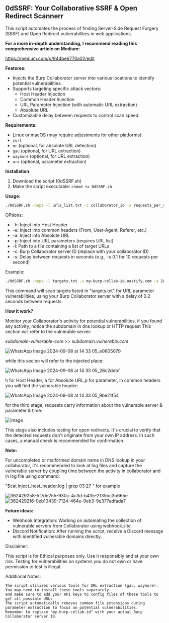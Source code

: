 ## 0dSSRF: Your Collaborative SSRF & Open Redirect Scannerr

This script automates the process of finding Server-Side Request Forgery (SSRF) and Open Redirect vulnerabilities in web applications.

**For a more in-depth understanding, I recommend reading this comprehensive article on Medium:**

https://medium.com/p/944be6770a02/edit

**Features:**

* Injects the Burp Collaborator server into various locations to identify potential vulnerabilities.
* Supports targeting specific attack vectors:
    * Host Header Injection
    * Common Header Injection
    * URL Parameter Injection (with automatic URL extraction)
    * Absolute URL
* Customizable delay between requests to control scan speed.

**Requirements:**

* Linux or macOS (may require adjustments for other platforms)
* `curl`
* `nc` (optional, for absolute URL detection)
* `gau` (optional, for URL extraction)
* `waymore` (optional, for URL extraction)
* `uro` (optional, parameter extraction)


**Installation:**

1. Download the script (0dSSRF.sh)
2. Make the script executable: `chmod +x 0dSSRF.sh`

**Usage:**

```bash
./0dSSRF.sh -hepa -l urls_list.txt -c collaborator_id -s requests_per_second
```
OPtions:

* -h: Inject into Host Header
* -e: Inject into common headers (From, User-Agent, Referer, etc.)
* -a: Inject into Absolute URL
* -p: Inject into URL parameters (requires URL list)
* -l: Path to a file containing a list of target URLs
* -c: Burp Collaborator server ID (replace with your collaborator ID)
* -s: Delay between requests in seconds (e.g., -s 0.1 for 10 requests per second)

Example:
```bash
./0dSSRF.sh -hepa -l targets.txt -c my-burp-collab-id.oastify.com -s 20
```
This command will scan targets listed in "targets.txt" for URL parameter vulnerabilities, using your Burp Collaborator server with a delay of 0.2 seconds between requests.

**How it work?**

Monitor your Collaborator's activity for potential vulnerabilities. if you found any activity, notice the subdomain in dns lookup or HTTP request 
This section will refer to the vulnerable server: 

*subdomain-vulnerable-com >> subdomain.vulnerable.com*

![WhatsApp Image 2024-09-08 at 14 33 05_e0605079](https://github.com/user-attachments/assets/c633e93c-a6e2-4fe5-bcae-e47c7fb94e78)


while this secion will refer to the injected place: 

![WhatsApp Image 2024-09-08 at 14 33 05_26c2ddbf](https://github.com/user-attachments/assets/ad2536a4-50d0-49de-b925-c85fcdda75aa)


h for Host Header, a for Absolute URL,p for parameter, in common headers you will find the vulnerable header:

![WhatsApp Image 2024-09-08 at 14 33 05_9be21f54](https://github.com/user-attachments/assets/8086c9a0-bc3d-4aee-8b74-51ddc6dfce91)



for the third stage, requests carry information about the vulnerable server & parameter & time:

![image](https://github.com/user-attachments/assets/a753d93a-0194-4229-9a0d-0a3332eb8ae5)

This stage also includes testing for open redirects. It's crucial to verify that the detected requests don't originate from your own IP address. In such cases, a manual check is recommended for confirmation.

**Note:**

For uncompleted or malformed domain name in DNS lookup in your collaborator, it's recommended to look at log files and capture the vulnerable server by coupling time between the activity in collaborator and in log file using command:

"$cat  inject_host_header.log | grep 03:27 " for example

![362429258-5f7de255-930c-4c3d-b435-2135bc3b665e](https://github.com/user-attachments/assets/1a24cd18-ac57-44c6-99dd-f30d3de1294f)
![362429216-0eb10439-7124-464e-9eb3-9e377adfada7](https://github.com/user-attachments/assets/e3ce4230-924d-4dfb-9f34-f54da095ca01)


**Future ideas:**
- Webhook Integration: Working on automating the collection of vulnerable servers from Collaborator using webhook.site.
- Discord Notification: After running the script, receive a Discord message with identified vulnerable domains directly.


Disclaimer:

This script is for Ethical purposes only. Use it responsibly and at your own risk. Testing for vulnerabilities on systems you do not own or have permission to test is illegal.

Additional Notes:
   
    The script utilizes various tools for URL extraction (gau, waymore). You may need to install these tools separately.
    and make sure to add your API keys to config files of these tools to get all possible URLs
    The script automatically removes common file extensions during parameter extraction to focus on potential vulnerabilities.
    Remember to replace "my-burp-collab-id" with your actual Burp Collaborator server ID.
